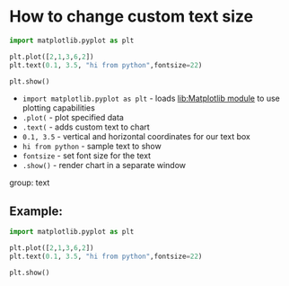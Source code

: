 # How to change custom text size

```python
import matplotlib.pyplot as plt

plt.plot([2,1,3,6,2])
plt.text(0.1, 3.5, "hi from python",fontsize=22)

plt.show()
```

- `import matplotlib.pyplot as plt` - loads [lib:Matplotlib module](python-matplotlib/how-to-install-matplotlib-python-lib-in-ubuntu-ubuntuversion) to use plotting capabilities
- `.plot(` - plot specified data
- `.text(` - adds custom text to chart
- `0.1, 3.5` - vertical and horizontal coordinates for our text box
- `hi from python` - sample text to show
- `fontsize` - set font size for the text
- `.show()` - render chart in a separate window

group: text

## Example: 
```python
import matplotlib.pyplot as plt

plt.plot([2,1,3,6,2])
plt.text(0.1, 3.5, "hi from python",fontsize=22)

plt.show()
```

